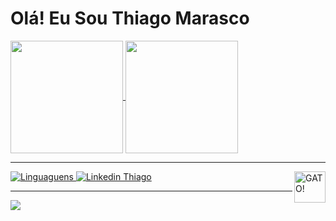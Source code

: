 <h1> Olá! Eu Sou Thiago Marasco </h1>

<div>
<a href="https://thiagomarasco.github.io/portifolio/">
<img height=180 align="center" src="https://github-readme-stats.vercel.app/api?username=ThiagoMarasco&show_icons=true&theme=radical"></img>
<img height=180 align="center" src="https://github-readme-stats.vercel.app/api/top-langs/?username=ThiagoMarasco&layout=compact&theme=radical"> </img>
</a>
</div>

<div>
 
  <hr>
  <a href="https://thiagomarasco.github.io/portifolio/">
  <img alt="Linguaguens" src="https://skillicons.dev/icons?i=py,java,mysql,js,html,css"> </img>
  </a>
  <a href="https://www.linkedin.com/in/thiago-marasco">
  <img alt="Linkedin Thiago" src="https://skillicons.dev/icons?i=linkedin"> </img>
  </a>
  <img  height =50 align="right" alt="GATO!"
src="https://camo.githubusercontent.com/63371d36886ee658f5a97401f393e1ab1684b2fd3de674b8f5efc7d410b2a3d0/68747470733a2f2f6d656469612e67697068792e636f6d2f6d656469612f57556c706c634d704f43456d5447427442572f67697068792e676966"> </img>
<hr>
</div>


<div>
<img align="center" src="https://raw.githubusercontent.com/trinib/trinib/snake/github-contribution-grid-snake-dark.svg"> </img>

  
</div>
